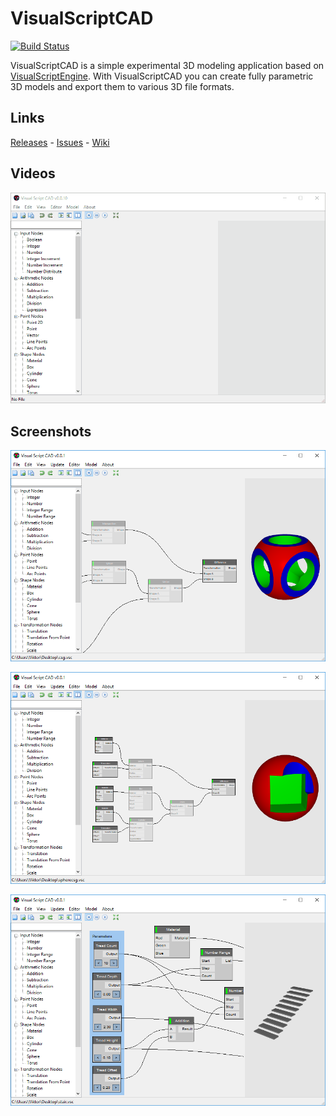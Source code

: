 # VisualScriptCAD

[![Build Status](https://ci.appveyor.com/api/projects/status/k6w0f78gijardc9c?svg=true)](https://ci.appveyor.com/project/kovacsv/visualscriptcad)

VisualScriptCAD is a simple experimental 3D modeling application based on [VisualScriptEngine](https://github.com/kovacsv/VisualScriptEngine). With VisualScriptCAD you can create fully parametric 3D models and export them to various 3D file formats.

## Links

[Releases](https://github.com/kovacsv/VisualScriptCAD/releases) - [Issues](https://github.com/kovacsv/VisualScriptCAD/issues) - [Wiki](https://github.com/kovacsv/VisualScriptCAD/wiki)

## Videos

![Video](Documentation/Videos/VisualScriptCAD01.gif?raw=true "VisuaScriptCAD")

## Screenshots

![Screenshot](Documentation/Screenshots/VisualScriptCAD01.png?raw=true "VisuaScriptCAD")

![Screenshot](Documentation/Screenshots/VisualScriptCAD02.png?raw=true "VisuaScriptCAD")

![Screenshot](Documentation/Screenshots/VisualScriptCAD03.png?raw=true "VisuaScriptCAD")

